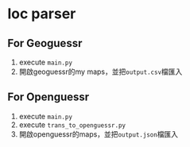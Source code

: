 # loc parser

## For Geoguessr
1. execute ```main.py```
2. 開啟geoguessr的my maps，並把```output.csv```檔匯入

## For Openguessr
1. execute ```main.py```
2. execute ```trans_to_openguessr.py```
3. 開啟openguessr的maps，並把```output.json```檔匯入